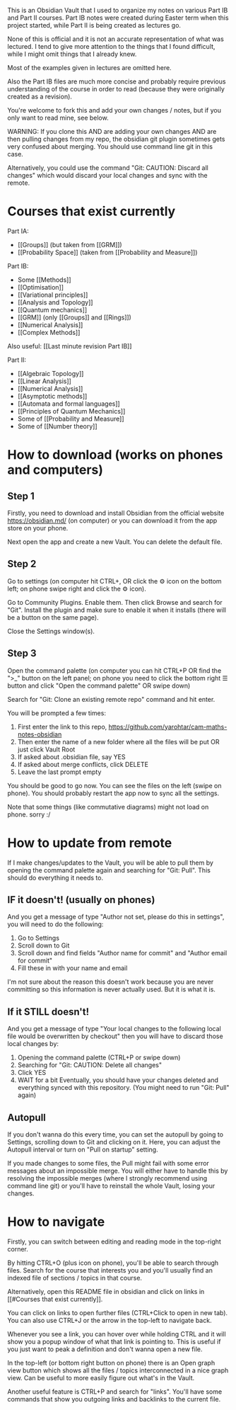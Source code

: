 This is an Obsidian Vault that I used to organize my notes on various Part IB and Part II courses. Part IB notes were created during Easter term when this project started, while Part II is being created as lectures go. 

None of this is official and it is not an accurate representation of what was lectured. I tend to give more attention to the things that I found difficult, while I might omit things that I already knew.

Most of the examples given in lectures are omitted here. 

Also the Part IB files are much more concise and probably require previous understanding of the course in order to read (because they were originally created as a revision).

You're welcome to fork this and add your own changes / notes, but if you only want to read mine, see below.

WARNING: If you clone this AND are adding your own changes AND are then pulling changes from my repo, the obsidian git plugin sometimes gets very confused about merging. You should use command line git in this case. 

Alternatively, you could use the command "Git: CAUTION: Discard all changes" which would discard your local changes and sync with the remote.

# Courses that exist currently
Part IA:
- [[Groups]] (but taken from [[GRM]])
- [[Probability Space]] (taken from [[Probability and Measure]])

Part IB:
- Some [[Methods]]
- [[Optimisation]]
- [[Variational principles]]
- [[Analysis and Topology]]
- [[Quantum mechanics]]
- [[GRM]] (only [[Groups]] and [[Rings]])
- [[Numerical Analysis]]
- [[Complex Methods]]

Also useful: [[Last minute revision Part IB]]

Part II:
- [[Algebraic Topology]]
- [[Linear Analysis]]
- [[Numerical Analysis]]
- [[Asymptotic methods]]
- [[Automata and formal languages]]
- [[Principles of Quantum Mechanics]]
- Some of [[Probability and Measure]]
- Some of [[Number theory]]

# How to download (works on phones and computers)
## Step 1
Firstly, you need to download and install Obsidian from the official website https://obsidian.md/ (on computer) or you can download it from the app store on your phone.

Next open the app and create a new Vault. You can delete the default file.

## Step 2

Go to settings (on computer hit CTRL+, OR click the ⚙️ icon on the bottom left; on phone swipe right and click the ⚙️ icon). 

Go to Community Plugins. Enable them. Then click Browse and search for "Git". Install the plugin and make sure to enable it when it installs (there will be a button on the same page).

Close the Settings window(s). 

## Step 3

Open the command palette (on computer you can hit CTRL+P OR find the ">\_" button on the left panel; on phone you need to click the bottom right ☰ button and click "Open the command palette" OR swipe down)

Search for "Git: Clone an existing remote repo" command and hit enter.

You will be prompted a few times:
1. First enter the link to this repo, https://github.com/yarohtar/cam-maths-notes-obsidian
2. Then enter the name of a new folder where all the files will be put OR just click Vault Root
3. If asked about .obsidian file, say YES
4. If asked about merge conflicts, click DELETE
5. Leave the last prompt empty

You should be good to go now. You can see the files on the left (swipe on phone). You should probably restart the app now to sync all the settings.

Note that some things (like commutative diagrams) might not load on phone. sorry :/

# How to update from remote
If I make changes/updates to the Vault, you will be able to pull them by opening the command palette again and searching for "Git: Pull". This should do everything it needs to.

## IF it doesn't! (usually on phones)
And you get a message of type "Author not set, please do this in settings", you will need to do the following:
1. Go to Settings
2. Scroll down to Git
3. Scroll down and find fields "Author name for commit" and "Author email for commit"
4. Fill these in with your name and email

I'm not sure about the reason this doesn't work because you are never committing so this information is never actually used. But it is what it is.

## If it STILL doesn't!
And you get a message of type "Your local changes to the following local file would be overwritten by checkout" then you will have to discard those local changes by:
1. Opening the command palette (CTRL+P or swipe down)
2. Searching for "Git: CAUTION: Delete all changes"
3. Click YES
4. WAIT for a bit 
Eventually, you should have your changes deleted and everything synced with this repository. (You might need to run "Git: Pull" again)

## Autopull
If you don't wanna do this every time, you can set the autopull by going to Settings, scrolling down to Git and clicking on it.
Here, you can adjust the Autopull interval or turn on "Pull on startup" setting.

If you made changes to some files, the Pull might fail with some error messages about an impossible merge. You will either have to handle this by resolving the impossible merges (where I strongly recommend using command line git) or you'll have to reinstall the whole Vault, losing your changes.

# How to navigate
Firstly, you can switch between editing and reading mode in the top-right corner.

By hitting CTRL+O (plus icon on phone), you'll be able to search through files. Search for the course that interests you and you'll usually find an indexed file of sections / topics in that course. 

Alternatively, open this README file in obsidian and click on links in [[#Courses that exist currently]].

You can click on links to open further files (CTRL+Click to open in new tab). You can also use CTRL+J or the arrow in the top-left to navigate back.

Whenever you see a link, you can hover over while holding CTRL and it will show you a popup window of what that link is pointing to. This is useful if you just want to peak a definition and don't wanna open a new file.

In the top-left (or bottom right button on phone) there is an Open graph view button which shows all the files / topics interconnected in a nice graph view. Can be useful to more easily figure out what's in the Vault.

Another useful feature is CTRL+P and search for "links". You'll have some commands that show you outgoing links and backlinks to the current file.


